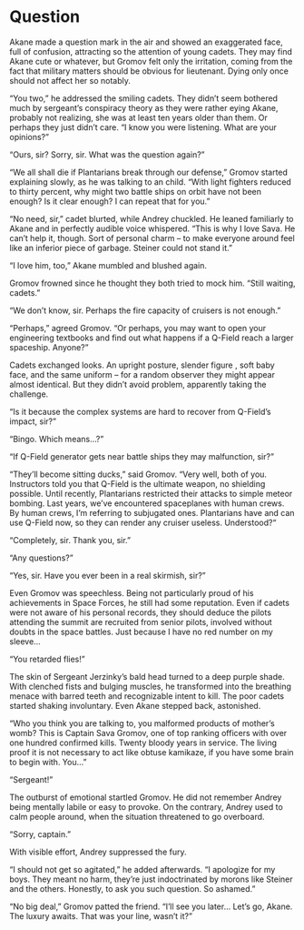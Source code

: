 # Question

Akane made a question mark in the air and showed an exaggerated face, full of confusion, attracting so the attention of young cadets. They may find Akane cute or whatever, but Gromov felt only the irritation, coming from the fact that military matters should be obvious for lieutenant. Dying only once should not affect her so notably.

“You two,” he addressed the smiling cadets. They didn’t seem bothered much by sergeant’s conspiracy theory as they were rather eying Akane, probably not realizing, she was at least ten years older than them. Or perhaps they just didn’t care. “I know you were listening. What are your opinions?”

“Ours, sir? Sorry, sir. What was the question again?”

“We all shall die if Plantarians break through our defense,” Gromov started explaining slowly, as he was talking to an child. “With light fighters reduced to thirty percent, why might two battle ships on orbit have not been enough? Is it clear enough? I can repeat that for you.”

“No need, sir,” cadet blurted, while Andrey chuckled. He leaned familiarly to Akane and in perfectly audible voice whispered. “This is why I love Sava. He can’t help it, though. Sort of personal charm – to make everyone around feel like an inferior piece of garbage. Steiner could not stand it.”

“I love him, too,” Akane mumbled and blushed again.

Gromov frowned since he thought they both tried to mock him. “Still waiting, cadets.”

“We don’t know, sir. Perhaps the fire capacity of cruisers is not enough.”

“Perhaps,” agreed Gromov. “Or perhaps, you may want to open your engineering textbooks and find out what happens if a Q-Field reach a larger spaceship. Anyone?”

Cadets exchanged looks. An upright posture, slender figure , soft baby face, and the same uniform – for a random observer they might appear almost identical. But they didn’t avoid problem, apparently taking the challenge.

“Is it because the complex systems are hard to recover from Q-Field’s impact, sir?”

“Bingo. Which means…?”

“If Q-Field generator gets near battle ships they may malfunction, sir?”

“They’ll become sitting ducks,” said Gromov. “Very well, both of you. Instructors told you that Q-Field is the ultimate weapon, no shielding possible. Until recently, Plantarians restricted their attacks to simple meteor bombing. Last years, we’ve encountered spaceplanes with human crews. By human crews, I’m referring to subjugated ones. Plantarians have and can use Q-Field now, so they can render any cruiser useless. Understood?“

“Completely, sir. Thank you, sir.”

“Any questions?”

“Yes, sir. Have you ever been in a real skirmish, sir?”

Even Gromov was speechless. Being not particularly proud of his achievements in Space Forces, he still had some reputation. Even if cadets were not aware of his personal records, they should deduce the pilots attending the summit are recruited from senior pilots, involved without doubts in the space battles. Just because I have no red number on my sleeve…

“You retarded flies!”

The skin of Sergeant Jerzinky’s bald head turned to a deep purple shade. With clenched fists and bulging muscles, he transformed into the breathing menace with barred teeth and recognizable intent to kill. The poor cadets started shaking involuntary. Even Akane stepped back, astonished.

“Who you think you are talking to, you malformed products of mother’s womb? This is Captain Sava Gromov, one of top ranking officers with over one hundred confirmed kills. Twenty bloody years in service. The living proof it is not necessary to act like obtuse kamikaze, if you have some brain to begin with. You…”

“Sergeant!”

The outburst of emotional startled Gromov. He did not remember Andrey being mentally labile or easy to provoke. On the contrary, Andrey used to calm people around, when the situation threatened to go overboard.

“Sorry, captain.”

With visible effort, Andrey suppressed the fury.

“I should not get so agitated,” he added afterwards. “I apologize for my boys. They meant no harm, they’re just indoctrinated by morons like Steiner and the others. Honestly, to ask you such question. So ashamed.”

“No big deal,” Gromov patted the friend. “I’ll see you later… Let’s go, Akane. The luxury awaits. That was your line, wasn’t it?”
